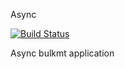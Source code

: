 Async

[![Build Status](https://travis-ci.org/flanker-d/otuscpp_11_async.svg?branch=master)](https://travis-ci.org/flanker-d/otuscpp_11_async)

Async bulkmt application
